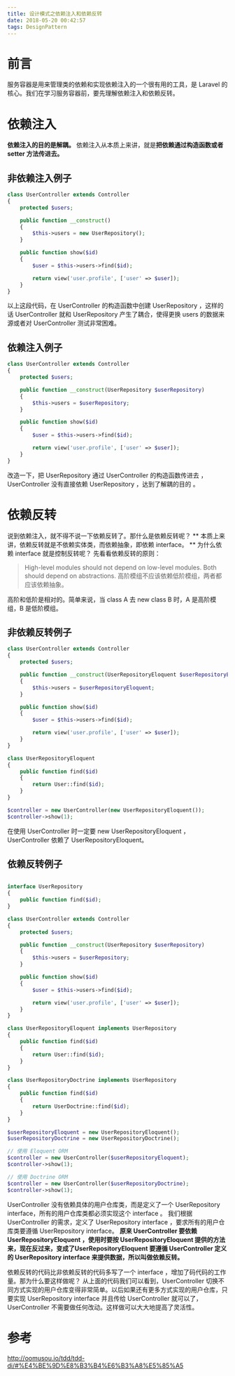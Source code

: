 ```yaml
---
title: 设计模式之依赖注入和依赖反转
date: 2018-05-20 00:42:57
tags: DesignPattern
---
```


# 前言
服务容器是用来管理类的依赖和实现依赖注入的一个很有用的工具，是 Laravel 的核心。我们在学习服务容器前，要先理解依赖注入和依赖反转。

<!--more-->

# 依赖注入
**依赖注入的目的是解耦。**
依赖注入从本质上来讲，就是**把依赖通过构造函数或者 setter 方法传进去。**

## 非依赖注入例子

```php
class UserController extends Controller
{
    protected $users;

    public function __construct()
    {
        $this->users = new UserRepository();
    }

    public function show($id)
    {
        $user = $this->users->find($id);

        return view('user.profile', ['user' => $user]);
    }
}
```

以上这段代码，在 UserController 的构造函数中创建 UserRepository ，这样的话 UserController 就和 UserRepository 产生了耦合，使得更换 users 的数据来源或者对 UserController 测试非常困难。

## 依赖注入例子

```php
class UserController extends Controller
{
    protected $users;

    public function __construct(UserRepository $userRepository)
    {
        $this->users = $userRepository;
    }

    public function show($id)
    {
        $user = $this->users->find($id);

        return view('user.profile', ['user' => $user]);
    }
}
```

改造一下，把 UserRepository 通过 UserController 的构造函数传进去 ，UserController 没有直接依赖 UserRepository ，达到了解耦的目的 。

# 依赖反转

说到依赖注入，就不得不说一下依赖反转了。那什么是依赖反转呢？
** 本质上来讲，依赖反转就是不依赖实体类，而依赖抽象，即依赖 interface。 **
为什么依赖 interface 就是控制反转呢？
先看看依赖反转的原则：

> High-level modules should not depend on low-level modules. Both should depend on abstractions.
> 高阶模组不应该依赖低阶模组，两者都应该依赖抽象。

高阶和低阶是相对的。简单来说，当 class A 去 new class B 时，A 是高阶模组，B 是低阶模组。

## 非依赖反转例子
```php
class UserController extends Controller
{
    protected $users;

    public function __construct(UserRepositoryEloquent $userRepositoryEloquent)
    {
        $this->users = $userRepositoryEloquent;
    }

    public function show($id)
    {
        $user = $this->users->find($id);

        return view('user.profile', ['user' => $user]);
    }
}

class UserRepositoryEloquent
{
    public function find($id)
    {
        return User::find($id);
    }
}

$controller = new UserController(new UserRepositoryEloquent());
$controller->show(1);
```

在使用 UserController 时一定要 new UserRepositoryEloquent ，UserController 依赖了 UserRepositoryEloquent。

## 依赖反转例子
```php

interface UserRepository
{
    public function find($id);
}

class UserController extends Controller
{
    protected $users;

    public function __construct(UserRepository $userRepository)
    {
        $this->users = $userRepository;
    }

    public function show($id)
    {
        $user = $this->users->find($id);

        return view('user.profile', ['user' => $user]);
    }
}

class UserRepositoryEloquent implements UserRepository
{
    public function find($id)
    {
        return User::find($id);
    }
}

class UserRepositoryDoctrine implements UserRepository
{
    public function find($id)
    {
        return UserDoctrine::find($id);
    }
}

$userRepositoryEloquent = new UserRepositoryEloquent();
$userRepositoryDoctrine = new UserRepositoryDoctrine();

// 使用 Eloquent ORM
$controller = new UserController($userRepositoryEloquent);
$controller->show(1);

// 使用 Doctrine ORM
$controller = new UserController($userRepositoryDoctrine);
$controller->show(1);
```

UserController 没有依赖具体的用户仓库类，而是定义了一个 UserRepository interface，所有的用户仓库类都必须实现这个 interface 。
我们根据 UserController 的需求，定义了 UserRepository interface ，要求所有的用户仓库类要遵循 UserRepository interface。
**原来 UserController 要依赖 UserRepositoryEloquent ，使用时要按  UserRepositoryEloquent 提供的方法来，现在反过来，变成了UserRepositoryEloquent 要遵循 UserController 定义的 UserRepository interface 来提供数据，所以叫做依赖反转。**

依赖反转的代码比非依赖反转的代码多写了一个 interface ，增加了码代码的工作量。那为什么要这样做呢？
从上面的代码我们可以看到，UserController 切换不同方式实现的用户仓库变得非常简单。以后如果还有更多方式实现的用户仓库，只要实现 UserRepository interface 并且传给 UserController 就可以了，UserController 不需要做任何改动。这样做可以大大地提高了灵活性。


# 参考
http://oomusou.io/tdd/tdd-di/#%E4%BE%9D%E8%B3%B4%E6%B3%A8%E5%85%A5
